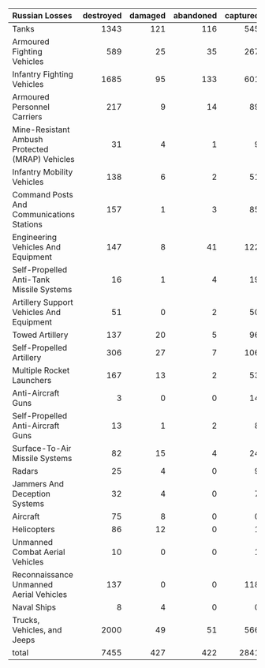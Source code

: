 | Russian Losses                                   |   destroyed |   damaged |   abandoned |   captured |   total |
|:-------------------------------------------------|------------:|----------:|------------:|-----------:|--------:|
| Tanks                                            |        1343 |       121 |         116 |        545 |    2125 |
| Armoured Fighting Vehicles                       |         589 |        25 |          35 |        267 |     916 |
| Infantry Fighting Vehicles                       |        1685 |        95 |         133 |        601 |    2514 |
| Armoured Personnel Carriers                      |         217 |         9 |          14 |         89 |     329 |
| Mine-Resistant Ambush Protected  (MRAP) Vehicles |          31 |         4 |           1 |          9 |      45 |
| Infantry Mobility Vehicles                       |         138 |         6 |           2 |         51 |     197 |
| Command Posts And Communications Stations        |         157 |         1 |           3 |         85 |     246 |
| Engineering Vehicles And Equipment               |         147 |         8 |          41 |        122 |     318 |
| Self-Propelled Anti-Tank Missile Systems         |          16 |         1 |           4 |         19 |      40 |
| Artillery Support Vehicles And Equipment         |          51 |         0 |           2 |         50 |     103 |
| Towed Artillery                                  |         137 |        20 |           5 |         96 |     258 |
| Self-Propelled Artillery                         |         306 |        27 |           7 |        106 |     446 |
| Multiple Rocket Launchers                        |         167 |        13 |           2 |         53 |     235 |
| Anti-Aircraft Guns                               |           3 |         0 |           0 |         14 |      17 |
| Self-Propelled Anti-Aircraft Guns                |          13 |         1 |           2 |          8 |      24 |
| Surface-To-Air Missile Systems                   |          82 |        15 |           4 |         24 |     125 |
| Radars                                           |          25 |         4 |           0 |          9 |      38 |
| Jammers And Deception Systems                    |          32 |         4 |           0 |          7 |      43 |
| Aircraft                                         |          75 |         8 |           0 |          0 |      83 |
| Helicopters                                      |          86 |        12 |           0 |          1 |      99 |
| Unmanned Combat Aerial Vehicles                  |          10 |         0 |           0 |          1 |      11 |
| Reconnaissance Unmanned Aerial Vehicles          |         137 |         0 |           0 |        118 |     255 |
| Naval Ships                                      |           8 |         4 |           0 |          0 |      12 |
| Trucks, Vehicles, and Jeeps                      |        2000 |        49 |          51 |        566 |    2666 |
| total                                            |        7455 |       427 |         422 |       2841 |   11145 |
